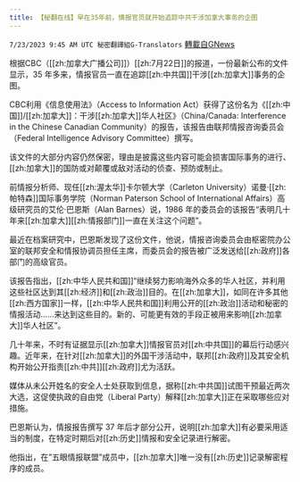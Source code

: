 ```yaml
---
title: 【秘翻在线】早在35年前，情报官员就开始追踪中共干涉加拿大事务的企图
---
```

`7/23/2023 9:45 AM UTC 秘密翻譯組G-Translators` [轉載自GNews](https://gnews.org/articles/1481336)

根据CBC（[[zh:加拿大广播公司]]）[[zh:7月22日]]的报道，一份最新公布的文件显示，35 年多来，情报官员一直在追踪[[zh:中共国]]干涉[[zh:加拿大]]事务的企图。

CBC利用《信息使用法》（Access to Information Act）获得了这份名为《[[zh:中国]]/[[zh:加拿大]]：干涉[[zh:加拿大]]华人社区》（China/Canada: Interference in the Chinese Canadian Community）的报告，该报告由联邦情报咨询委员会（Federal Intelligence Advisory Committee）撰写。

该文件的大部分内容仍然保密，理由是披露这些内容可能会损害国际事务的进行、[[zh:加拿大]]的国防或对颠覆或敌对活动的侦查、预防或制止。

前情报分析师、现任[[zh:渥太华]]卡尔顿大学（Carleton University）诺曼·[[zh:帕特森]]国际事务学院（Norman Paterson School of International Affairs）高级研究员的艾伦·巴恩斯（Alan Barnes）说，1986 年的委员会的该报告“表明几十年来[[zh:加拿大]][[zh:情报部门]]一直在关注这个问题”。

最近在档案研究中，巴恩斯发现了这份文件，他说，情报咨询委员会由枢密院办公室的联邦安全和情报协调员担任主席，而委员会的报告被广泛发送给[[zh:政府]]各部门的高级官员。

该报告指出，[[zh:中华人民共和国]]“继续努力影响海外众多的华人社区，并利用这些社区达到其[[zh:经济]]和[[zh:政治]]目的。在[[zh:加拿大]]，如同在许多其他[[zh:西方国家]]一样，[[zh:中华人民共和国]]利用公开的[[zh:政治]]活动和秘密的情报活动......来达到这些目的。新的、可能更有效的手段正被用来影响[[zh:加拿大]]华人社区”。

几十年来，不时有证据显示[[zh:加拿大]]情报官员对[[zh:中共国]]的幕后行动感兴趣。近年来，在针对[[zh:加拿大]]的外国干涉活动中，联邦[[zh:政府]]及其安全机构开始公开指责[[zh:中共]][[zh:政府]]尤为活跃。

媒体从未公开姓名的安全人士处获取到信息，据称[[zh:中共国]]试图干预最近两次大选，这促使执政的自由党（Liberal Party）解释[[zh:加拿大]]正在采取哪些应对措施。

巴恩斯认为，情报报告撰写 37 年后才部分公开，说明[[zh:加拿大]]有必要采用适当的制度，在特定时期后对[[zh:历史]]情报和安全记录进行解密。

他指出，在”五眼情报联盟”成员中，[[zh:加拿大]]唯一没有[[zh:历史]]记录解密程序的成员。
